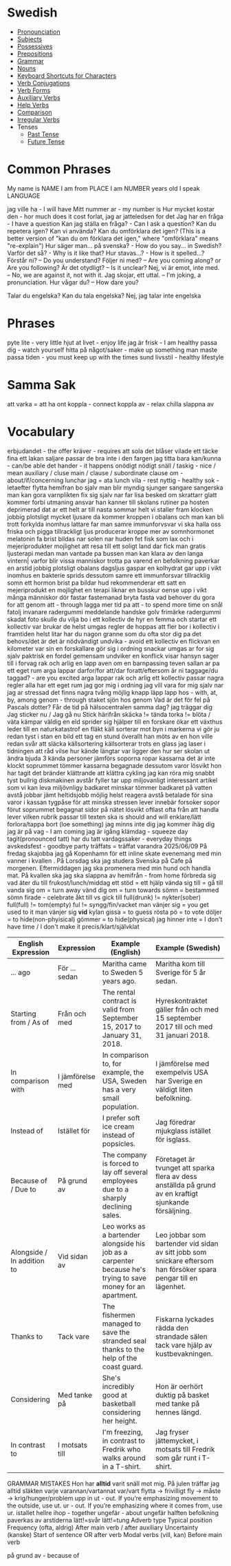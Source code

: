 # Swedish

- [Pronounciation](./swedish-pronounciation.md)
- [Subjects](./swedish-subjects.md)
- [Possessives](./swedish-possessives.md)
- [Prepositions](./swedish-prepositions.md)
- [Grammar](./swedish-grammar.md)
- [Nouns](./swedish-nouns.md)
- [Keyboard Shortcuts for Characters](./swedish-keyboard-shortcuts.md)
- [Verb Conjugations](./conjugations/swedish-verb-conjugations.md)
- [Verb Forms](./swedish-verbs/swedish-verb-forms.md)
- [Auxiliary Verbs](./swedish-verbs/swedish-auxiliary-verbs.md)
- [Help Verbs](./swedish-verbs/swedish-help-verbs.md)
- [Comparison](./adjectives/swedish-adjective-comparison.md)
- [Irregular Verbs](./swedish-verbs/swedish-irregular-verbs.md)
- Tenses
  - [Past Tense](./grammar/tenses/swedish-past-tense.md)
  - [Future Tense](./grammar/tenses/swedish-future-tense.md)


# Common Phrases
My name is NAME
I am from PLACE
I am NUMBER years old
I speak LANGUAGE

jag ville ha - I will have
Mitt nummer ar - my number is
Hur mycket kostar den - hor much does it cost
forlat, jag ar jatteledsen for det
Jag har en fråga - I have a question
Kan jag ställa en fråga? - Can I ask a question?
Kan du repetera igen?
Kan vi använda?
Kan du omförklara det igen? (This is a better version of "kan du om förklara det igen," where "omförklara" means "re-explain")
Hur säger man... på svenska? - How do you say... in Swedish?
Varför det så? - Why is it like that?
Hur stavas...? - How is it spelled...?
Förstår ni? – Do you understand?
Följer ni med? – Are you coming along? or Are you following?
Är det otydligt? – Is it unclear?
Nej, vi är emot, inte med. – No, we are against it, not with it.
Jag skojar, ett uttal. – I'm joking, a pronunciation.
Hur vågar du? – How dare you?

Talar du engelska?
Kan du tala engelska?
Nej, jag talar inte engelska

# Phrases

pyte lite - very little
hjut at livet - enjoy life
jag är frisk - I am healthy
passa dig - watch yourself
hitta på något/saker - make up something
man maste passa tiden - you must keep up with the times
sund livsstil - healthy lifestyle

# Samma Sak

att varka = att ha ont
koppla - connect
koppla av - relax
chilla slappna av

# Vocabulary

erbjudandet - the offer
kräver - requires
att sola
det blåser
vilade
ett täcke
fina
ett lakan
saljare
passar de bra
inte i den fargen
jag titta bara
kan/kunna - can/be able
det hander - it happens
onödigt nödigt
snäll / taskig - nice / mean
auxiliary / cluse main / clause / subordinate clause
om - about/if/concerning
lunchar jag = ata lunch
vila - rest
nyttig - healthy
sok - letaefter
flytta hemifran
bo sjalv
man blir myndig
sjunger
sangare
sangerska
man kan gora varnplikten
fix sig sjalv
nar far lisa besked om
skrattarr glatt
kommer forbi
utmaning
ansvar
han kanner till skolans rutiner
pa hosten
deprimerad
dat ar ett helt ar till nasta sommar
helt
vi staller fram klocken
jobbig
plotsligt mycket ljusare
da kommer kroppen i obalans och man kan bli trott
forkylda
inomhus
lattare
far man
samre immunforvsvar
vi ska halla oss friska och pigga
tillrackligt
ljus producerar kroppe mer av somnhormonet melatonin
fa brist
bildas nar solen nar huden
fet fisk som lax
och i mejeriprodukter
mojlighet att resa till ett soligt land
dar fick man gratis ljusterapi medan man vantade pa bussen
man kan klara av den langa vintern|
varfor blir vissa manniskor trotta pa varend
en befolkning
paverkar
en arstid
jobbig
plotsligt
obalans
dagsljus
gaspar
en kolhydrat
gar upp i vikt
inomhus
en bakterie
sprids
dessutom
samre
ett immunforsvar
tillracklig
somn
ett hormon
brist pa
bildar
hud
rekommenderar
ett satt
en mejeriprodukt
en mojlighet
en terapi
liknar
en busskur
oense
upp i vikt
många människor dör
fastar
fastemanad
bryta fasta
vad behover du gora for att
genom att - through
lagga mer tid pa att - to spend more time on
snål
fatolj
invanare
radergummi
meddelande
handske
golv
frimärke
radergummi
skadat
foto
skulle du vilja bo i ett kollectiv
de hyr en femma och startar ett kollectiv
var brukar de helst umgas
regler
de hoppas att fler bor i kollectiv i framtiden
helst
litar
har du nagon granne som du ofta stor dig pa
det behovs/det är det är nödvändigt
undvika - avoid
ett kollectiv
en flickvan
en kilometer
var sin
en forskallare
gör sig i ordning
snackar
umgas
ar for sig sjalv
paktrisk
en fordel gemensam
undviker
en konflick
visar hansyn
sager till
i forvag
rak och arlig
en lapp
aven om
en barnpassing
teven sallan ar pa
ett eget rum
arga lappar
darfor/for att/dar foratt/eftersom
är ni taggage/du taggad? - are you excited
arga lappar
rak och arlig
ett kollectiv passar
nagra regler
alla har ett eget rum
jag gor mig i ordning
jag vill vara for mig sjalv nar jag ar stressad
det finns nagra
tvång
möjlig
knapp
läpp
lapp
hos - with, at, by, among
genom - through
staket
sjön
hos
genom
Vad är det för fel på Pascals dotter?
Får de tid på hälsocentralen samma dag?
jag träggar dig
Jag sticker nu / Jag gå nu
Stick härifrån
skäcka != tända
torka != blöta / väta
kämpar
väldig
en eld
sprider sig
hjälper till
en forskare
ökar
ett växthus
leder till
en naturkatastrof
en fläkt
käll sorterar
mot byn
i markerna
vi gör ju redan
tyst
i stan
en bild
ett tag
en stund
överallt
han möts av en
hon ville
redan
svår att släcka
källsortering
källsorterar
trots
en glass
jag laser i tidningen att
råd
vilse
hur kände
längtar
var ligger den
hur ser skolan ut
ändra
bjuda
3 kända personer
jämförs
soporna
ropar
kassarna
det är inte klockt
soprummet
tömmer
kassarna
begagnade
dessutom
varor
lösvikt
hon har tagit det
bränder
klättrande
att klättra
cykling
jag kan röra mig snabbt
tyst
bullrig
diskmakinen
avstår
fyller
tar upp
miljovanligt
interessant artikel som
vi kan leva miljövnligy
badkaret
minskar
tömmer badkaret på vatten
avstå
jobbar jämt
heltidsjobb
möjlig
helst
reagera
avstå
betalade för sina
varor i kassan
tygpåse
för att minska stressen
lever
innebär
forsoker
sopor
förut
soprummet
begagnat
sidor på nätet
lösvikt
oftlast
ofta från att handla
lever
vilken rubrik passar till texten
ska is should and will
enklare/lätt
forlora/tappa bort (loe something)
jag minns inte dig
jag kommer ihäg dig
jag är på vag - I am coming
jag är igång
klämdag - squeeze day
tagit(pronounced tatt)
har du tatt
vardagssaker - everyday things
avskedsfest - goodbye party
träffats = träffat varandra
2025/06/09
På fredag skajobba jag gå Kopenhamn för ett inline skate evenemang med min vanner i kvallen .
På Lorsdag ska jag studera Svenska på Cafe på morgenen. Eftermiddagen jag ska promenera med min hund och handla mat. På kvallen ska jag ska slappna av
hemifrån - from home
förbreda sig
vad äter du till frukost/lunch/middag
ett stöd = ett hjälp
vända sig till = gå till
vanda sig om = turn away
vänd dig om = turn towards
sömn = bestammed sömn
firade - celebrate
åkt till vs gick till
full(drunk) != nykter(sober)
full(full) != tom(empty)
ful != syngg/fin/vacket
man vänjer sig = you get used to it
man vänjer sig **vid** kylan
gissa = to guess
rösta pö = to vote
döljer = to hide(non-phyisical)
gömmer = to hide(physical)
jag hinner inte = I don't have time / I don't make it
precis/klart/självklat


| English Expression         | Expression       | Example (English)                                                                                             | Example (Swedish)                                                                                                 |
| -------------------------- | ---------------- | ------------------------------------------------------------------------------------------------------------- | ----------------------------------------------------------------------------------------------------------------- |
| ... ago                    | För ... sedan    | Maritha came to Sweden 5 years ago.                                                                           | Maritha kom till Sverige för 5 år sedan.                                                                          |
| Starting from / As of      | Från och med     | The rental contract is valid from September 15, 2017 to January 31, 2018.                                     | Hyreskontraktet gäller från och med 15 september 2017 till och med 31 januari 2018.                               |
| In comparison with         | I jämförelse med | In comparison to, for example, the USA, Sweden has a very small population.                                   | I jämförelse med exempelvis USA har Sverige en väldigt liten befolkning.                                          |
| Instead of                 | Istället för     | I prefer soft ice cream instead of popsicles.                                                                 | Jag föredrar mjukglass istället för isglass.                                                                      |
| Because of / Due to        | På grund av      | The company is forced to lay off several employees due to a sharply declining sales.                          | Företaget är tvunget att sparka flera av dess anställda på grund av en kraftigt sjunkande försäljning.            |
| Alongside / In addition to | Vid sidan av     | Leo works as a bartender alongside his job as a carpenter because he's trying to save money for an apartment. | Leo jobbar som bartender vid sidan av sitt jobb som snickare eftersom han försöker spara pengar till en lägenhet. |
| Thanks to                  | Tack vare        | The fishermen managed to save the stranded seal thanks to the help of the coast guard.                        | Fiskarna lyckades rädda den strandade sälen tack vare hjälp av kustbevakningen.                                   |
| Considering                | Med tanke på     | She's incredibly good at basketball considering her height.                                                   | Hon är oerhört duktig på basket med tanke på hennes längd.                                                        |
| In contrast to             | I motsats till   | I'm freezing, in contrast to Fredrik who walks around in a T-shirt.                                           | Jag fryser jättemycket, i motsats till Fredrik som går runt i T-shirt.                                            |
GRAMMAR MISTAKES
Hon har **alltid** varit snäll mot mig.
På julen träffar jag alltid släkten
varje
varannan/vartannat
var/vart
flytta -> frivilligt
fly -> måste -> krig/hunger/problem
upp
in
ut - out. If you’re emphasizing movement to the outside, use ut.
ur - out. If you’re emphasizing where it comes from, use ur.
istallet
hellre
ihop - together
ungefär - about
ungefär halften befolkning paverkas av arstiderna
lätt!=svår
lätt!=tung
Adverb type	Typical position
Frequency (ofta, aldrig)	After main verb / after auxiliary
Uncertainty (kanske)	Start of sentence OR after verb
Modal verbs (vill, kan)	Before main verb

på grund av - because of